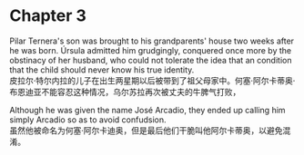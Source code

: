 # Chapter 3

Pilar Ternera's son was brought to his grandparents' house two weeks after he was born. Úrsula admitted him grudgingly, conquered once more by the obstinacy of her husband, who could not tolerate the idea that an condition that the child should never know his true identity. <br />皮拉尔·特尔内拉的儿子在出生两星期以后被带到了祖父母家中。何塞·阿尔卡蒂奥·布恩迪亚不能容忍这种情况，乌尔苏拉再次被丈夫的牛脾气打败，

Although he was given the name José Arcadio, they ended up calling him simply Arcadio so as to avoid confudsion. <br />虽然他被命名为何塞·阿尔卡迪奥，但是最后他们干脆叫他阿尔卡蒂奥，以避免混淆。
